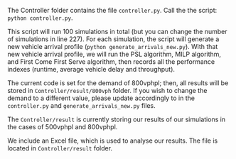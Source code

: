 The Controller folder contains the file ```controller.py```. Call the the script: ```python controller.py```.

This script will run 100 simulations in total (but you can change the number of simulations in line 227). For each simulation, the script will generate a new vehicle arrival profile (```python generate_arrivals_new.py```). With that new vehicle arrival profile, we will run the PSL algorithm, MILP algorithm, and First Come First Serve algorithm, then records all the performance indexes (runtime, average vehicle delay and throughput).

The current code is set for the demand of 800vphpl; then, all results will be stored in ```Controller/result/800vph``` folder. If you wish to change the demand to a different value, please update accordingly to in the ```controller.py``` and ```generate_arrivals_new.py``` files.

The  ```Controller/result``` is currently storing our results of our simulations in the cases of 500vphpl and 800vphpl.

We include an Excel file, which is used to analyse our results. The file is located in ```Controller/result``` folder.

